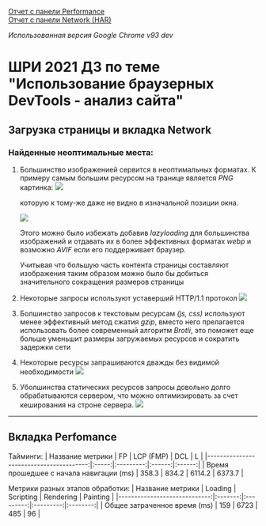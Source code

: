 [Отчет с панели Performance](../main/assets/Profile-20210604T133657.json)  
[Отчет с панели Network (HAR)](../main/assets/lifehacker-net-perf.har)

_Использованная версия Google Chrome v93 dev_

# ШРИ 2021 ДЗ по теме "Использование браузерных DevTools - анализ сайта"

## Загрузка страницы и вкладка Network

### Найденные неоптимальные места:

1. Большинство изображенией сервится в неоптимальных форматах. К примеру самым большим ресурсом на транице является _PNG_ картинка:
   ![](../main/assets/img/chrome_PcigqrY2Ea.png)
   
   которую к тому-же даже не видно в изначальной позиции окна.
   
   ![](../main/assets/img/chrome_Rqrc7nxWlR.png)

   Этого можно было избежать добавив _lazyloading_ для большинства изображений и отдавать их в более эффективных форматах _webp_ и возможно _AVIF_ если его поддерживает браузер.

   Учитывая что большую часть контента страницы составляют изображения таким образом можно было бы добиться значительного сокращения размеров страницы

1. Некоторые запросы используют уставерший HTTP/1.1 протокол
   ![](../main/assets/img/chrome_dImGMeDO2s.png)

1. Болшинство запросов к текстовым ресурсам _(js, css)_ используют менее эффективный метод сжатия _gzip_,
   вместо него прелагается использовать более современный алгоритм _Brotli_, это поможет еще больше уменьшит размеры загружаемых ресурсов и сократить задержки сети

1. Некоторые ресурсы запрашиваются дважды без видимой необходимости
   ![](../main/assets/img/chrome_SbBDKYCLy4.png)
 
1. Уболшинства статических ресурсов запросы довольно долго обрабатываются сервером, что можно оптимизировать за счет кеширования на строне сервера.
   ![](../main/assets/img/chrome_bwkUhaudRl.png)
   
 ____

## Вкладка Perfomance

Тайминги:
|                        Название метрики |   FP  | LCP (FMP) |   DCL  |    L   |
|----------------------------------------:|:-----:|:---------:|:------:|:------:|
| Время прошедшее с начала навигации (ms) | 358.3 |   834.2   | 6114.2 | 6373.7 |

Метрики разных этапов обработки:
|             Название метрики | Loading | Scripting | Rendering | Painting |
|-----------------------------:|:-------:|:---------:|:---------:|:--------:|
| Общее затраченное время (ms) |   159   |    6723   |    485    |    96    |
